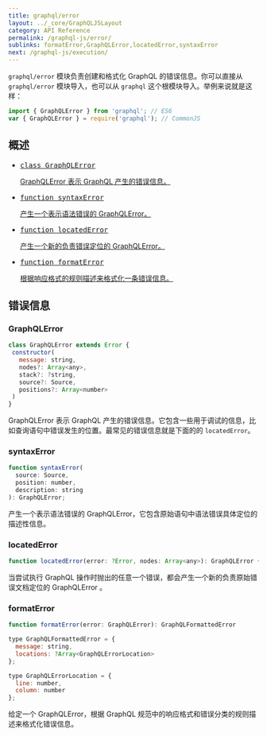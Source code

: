 ```yaml
---
title: graphql/error
layout: ../_core/GraphQLJSLayout
category: API Reference
permalink: /graphql-js/error/
sublinks: formatError,GraphQLError,locatedError,syntaxError
next: /graphql-js/execution/
---
```


`graphql/error` 模块负责创建和格式化 GraphQL 的错误信息。你可以直接从 `graphql/error` 模块导入，也可以从 `graphql` 这个根模块导入。举例来说就是这样：

```js
import { GraphQLError } from 'graphql'; // ES6
var { GraphQLError } = require('graphql'); // CommonJS
```

## 概述

<ul class="apiIndex">
  <li>
    <a href="#graphqlerror">
      <pre>class GraphQLError</pre>
      GraphQLError 表示 GraphQL 产生的错误信息。
    </a>
  </li>
  <li>
    <a href="#syntaxerror">
      <pre>function syntaxError</pre>
      产生一个表示语法错误的 GraphQLError。
    </a>
  </li>
  <li>
    <a href="#locatedError">
      <pre>function locatedError</pre>
      产生一个新的负责错误定位的 GraphQLError。
    </a>
  </li>
  <li>
    <a href="#formaterror">
      <pre>function formatError</pre>
      根据响应格式的规则描述来格式化一条错误信息。
    </a>
  </li>
</ul>

## 错误信息

### GraphQLError

```js
class GraphQLError extends Error {
 constructor(
   message: string,
   nodes?: Array<any>,
   stack?: ?string,
   source?: Source,
   positions?: Array<number>
 )
}
```

GraphQLError 表示 GraphQL 产生的错误信息。它包含一些用于调试的信息，比如查询语句中错误发生的位置。最常见的错误信息就是下面的的 `locatedError`。

### syntaxError

```js
function syntaxError(
  source: Source,
  position: number,
  description: string
): GraphQLError;
```

产生一个表示语法错误的 GraphQLError，它包含原始语句中语法错误具体定位的描述性信息。

### locatedError

```js
function locatedError(error: ?Error, nodes: Array<any>): GraphQLError {
```

当尝试执行 GraphQL 操作时抛出的任意一个错误，都会产生一个新的负责原始错误文档定位的 GraphQLError 。

### formatError

```js
function formatError(error: GraphQLError): GraphQLFormattedError

type GraphQLFormattedError = {
  message: string,
  locations: ?Array<GraphQLErrorLocation>
};

type GraphQLErrorLocation = {
  line: number,
  column: number
};
```

给定一个 GraphQLError，根据 GraphQL 规范中的响应格式和错误分类的规则描述来格式化错误信息。
